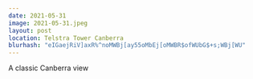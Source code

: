 ```yaml
---
date: 2021-05-31
image: 2021-05-31.jpeg
layout: post
location: Telstra Tower Canberra
blurhash: "eIGaejRiV]axR%^noMWBj[ay55oMbEj[oMWBR$ofWUbG$+s;WBj[WU"
---
```


A classic Canberra view
